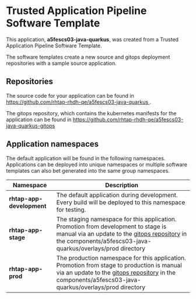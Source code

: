 # Trusted Application Pipeline Software Template

This application, **a5fescs03-java-quarkus**, was created from a Trusted Application Pipeline Software Template.

The software templates create a new source and gitops deployment repositories with a sample source application. 

## Repositories

The source code for your application can be found in [https://github.com/rhtap-rhdh-qe/a5fescs03-java-quarkus ](https://github.com/rhtap-rhdh-qe/a5fescs03-java-quarkus ).
 
The gitops repository, which contains the kubernetes manifests for the application can be found in 
[https://github.com/rhtap-rhdh-qe/a5fescs03-java-quarkus-gitops ](https://github.com/rhtap-rhdh-qe/a5fescs03-java-quarkus-gitops ) 

## Application namespaces 

The default application will be found in the following namespaces. Applications can be deployed into unique namespaces or multiple software templates can also bet generated into the same group namespaces.  

|  Namespace   |  Description   |  
| -------- | -------- |   
| **rhtap-app-development** | The default application during development. Every build will be deployed to this namespace for testing. | 
| **rhtap-app-stage** | The staging namespace for this application. Promotion from development to stage is manual via an update to the [gitops repository](https://github.com/rhtap-rhdh-qe/a5fescs03-java-quarkus-gitops ) in the components/a5fescs03-java-quarkus/overlays/prod directory |  
| **rhtap-app-prod** | The production namespace for this application. Promotion from stage to production is manual via an update to the [gitops repository](https://github.com/rhtap-rhdh-qe/a5fescs03-java-quarkus-gitops ) in the components/a5fescs03-java-quarkus/overlays/prod directory | 